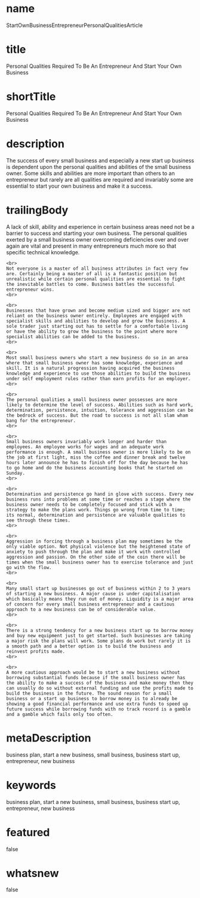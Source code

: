 # name
StartOwnBusinessEntrepreneurPersonalQualitiesArticle

# title
Personal Qualities Required To Be An Entrepreneur And Start Your Own Business

# shortTitle
Personal Qualities Required To Be An Entrepreneur And Start Your Own Business

# description
The success of every small business and especially a new start up business is dependent upon the personal qualities and abilities of the small business owner. Some skills and abilities are more important than others to an entrepreneur but rarely are all qualities are required and invariably some are essential to start your own business and make it a success.

# trailingBody
<p>
    A lack of skill, ability and experience in certain business areas need not be a barrier to success and starting your own business. The personal qualities exerted by a small business owner overcoming deficiencies over and over again are vital and present in many entrepreneurs much more so that specific technical knowledge.
    <br>
     
    <br>
    Not everyone is a master of all business attributes in fact very few are. Certainly being a master of all is a fantastic position but unrealistic while certain personal qualities are essential to fight the inevitable battles to come. Business battles the successful entrepreneur wins.
    <br>
     
    <br>
    Businesses that have grown and become medium sized and bigger are not reliant on the business owner entirely. Employees are engaged with specialist skills and abilities to develop and grow the business. A sole trader just starting out has to settle for a comfortable living or have the ability to grow the business to the point where more specialist abilities can be added to the business.
    <br>
     
    <br>
    Most small business owners who start a new business do so in an area where that small business owner has some knowledge, experience and skill. It is a natural progression having acquired the business knowledge and experience to use those abilities to build the business under self employment rules rather than earn profits for an employer.
    <br>
     
    <br>
    The personal qualities a small business owner possesses are more likely to determine the level of success. Abilities such as hard work, determination, persistence, intuition, tolerance and aggression can be the bedrock of success. But the road to success is not all slam wham bang for the entrepreneur.
    <br>
     
    <br>
    Small business owners invariably work longer and harder than employees. An employee works for wages and an adequate work performance is enough. A small business owner is more likely to be on the job at first light, miss the coffee and dinner break and twelve hours later announce he has to finish off for the day because he has to go home and do the business accounting books that he started on Sunday.
    <br>
     
    <br>
    Determination and persistence go hand in glove with success. Every new business runs into problems at some time or reaches a stage where the business owner needs to be completely focused and stick with a strategy to make the plans work. Things go wrong from time to time; its normal, determination and persistence are valuable qualities to see through these times.
    <br>
     
    <br>
    Aggression in forcing through a business plan may sometimes be the only viable option. Not physical violence but the heightened state of anxiety to push through the plan and make it work with controlled aggression and passion. On the other side of the coin there will be times when the small business owner has to exercise tolerance and just go with the flow.
    <br>
     
    <br>
    Many small start up businesses go out of business within 2 to 3 years of starting a new business. A major cause is under capitalisation which basically means they run out of money. Liquidity is a major area of concern for every small business entrepreneur and a cautious approach to a new business can be of considerable value.
    <br>
     
    <br>
    There is a strong tendency for a new business start up to borrow money and buy new equipment just to get started. Such businesses are taking a major risk the plans will work. Some plans do work but rarely it is a smooth path and a better option is to build the business and reinvest profits made.
    <br>
     
    <br>
    A more cautious approach would be to start a new business without borrowing substantial funds because if the small business owner has the ability to make a success of the business and make money then they can usually do so without external funding and use the profits made to build the business in the future. The sound reason for a small business or a start up business to borrow money is to already be showing a good financial performance and use extra funds to speed up future success while borrowing funds with no track record is a gamble and a gamble which fails only too often.
</p>


# metaDescription
business plan, start a new business, small business, business start up, entrepreneur, new business

# keywords
business plan, start a new business, small business, business start up, entrepreneur, new business

# featured
false

# whatsnew
false
